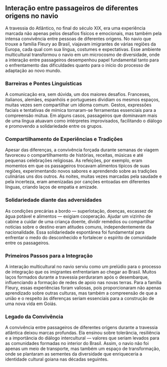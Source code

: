 ## Interação entre passageiros de diferentes origens no navio

A travessia do Atlântico, no final do século XIX, era uma experiência marcada não apenas pelos desafios físicos e emocionais, mas também pela intensa convivência entre pessoas de diferentes origens. No navio que trouxe a família Fleury ao Brasil, viajavam imigrantes de várias regiões da Europa, cada qual com sua língua, costumes e expectativas. Esse ambiente multicultural transformou o navio em um microcosmo de diversidade, onde a interação entre passageiros desempenhou papel fundamental tanto para o enfrentamento das dificuldades quanto para o início do processo de adaptação ao novo mundo.

### Barreiras e Pontes Linguísticas

A comunicação era, sem dúvida, um dos maiores desafios. Franceses, italianos, alemães, espanhóis e portugueses dividiam os mesmos espaços, muitas vezes sem compartilhar um idioma comum. Gestos, expressões faciais e tentativas de mímica tornaram-se ferramentas essenciais para a compreensão mútua. Em alguns casos, passageiros que dominavam mais de uma língua atuavam como intérpretes improvisados, facilitando o diálogo e promovendo a solidariedade entre os grupos.

### Compartilhamento de Experiências e Tradições

Apesar das diferenças, a convivência forçada durante semanas de viagem favoreceu o compartilhamento de histórias, receitas, músicas e até pequenas celebrações religiosas. As refeições, por exemplo, eram momentos em que os passageiros trocavam alimentos típicos de suas regiões, experimentando novos sabores e aprendendo sobre as tradições culinárias uns dos outros. As noites, muitas vezes marcadas pela saudade e pela incerteza, eram amenizadas por canções entoadas em diferentes línguas, criando laços de empatia e amizade.

### Solidariedade diante das adversidades

As condições precárias a bordo — superlotação, doenças, escassez de água potável e alimentos — exigiam cooperação. Ajudar um vizinho de cabine a cuidar de uma criança doente, dividir remédios ou compartilhar notícias sobre o destino eram atitudes comuns, independentemente da nacionalidade. Essa solidariedade espontânea foi fundamental para enfrentar o medo do desconhecido e fortalecer o espírito de comunidade entre os passageiros.

### Primeiros Passos para a Integração

A interação multicultural no navio serviu como um prelúdio para o processo de integração que os imigrantes enfrentariam ao chegar ao Brasil. Muitos laços formados durante a travessia perduraram após o desembarque, influenciando a formação de redes de apoio nas novas terras. Para a família Fleury, essas experiências foram valiosas, pois proporcionaram não apenas aprendizado sobre outras culturas, mas também a compreensão de que a união e o respeito às diferenças seriam essenciais para a construção de uma nova vida em Goiás.

### Legado da Convivência

A convivência entre passageiros de diferentes origens durante a travessia atlântica deixou marcas profundas. Ela ensinou sobre tolerância, resiliência e a importância do diálogo intercultural — valores que seriam levados para as comunidades formadas no interior do Brasil. Assim, o navio não foi apenas um meio de transporte, mas também um espaço de transformação, onde se plantaram as sementes da diversidade que enriqueceria a identidade cultural goiana nas décadas seguintes.